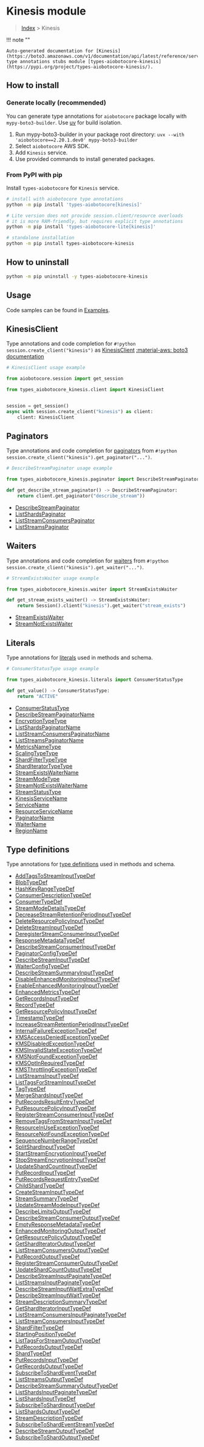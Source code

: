 # Kinesis module

> [Index](../README.md) > Kinesis


!!! note ""

    Auto-generated documentation for [Kinesis](https://boto3.amazonaws.com/v1/documentation/api/latest/reference/services/kinesis.html#kinesis)
    type annotations stubs module [types-aiobotocore-kinesis](https://pypi.org/project/types-aiobotocore-kinesis/).

## How to install

### Generate locally (recommended)

You can generate type annotations for `aiobotocore` package locally with `mypy-boto3-builder`.
Use [uv](https://docs.astral.sh/uv/getting-started/installation/) for build isolation.

1. Run mypy-boto3-builder in your package root directory: `uvx --with 'aiobotocore==2.20.1.dev0' mypy-boto3-builder`
1. Select `aiobotocore` AWS SDK.
1. Add `Kinesis` service.
1. Use provided commands to install generated packages.



### From PyPI with pip

Install `types-aiobotocore` for `Kinesis` service.

```bash
# install with aiobotocore type annotations
python -m pip install 'types-aiobotocore[kinesis]'

# Lite version does not provide session.client/resource overloads
# it is more RAM-friendly, but requires explicit type annotations
python -m pip install 'types-aiobotocore-lite[kinesis]'

# standalone installation
python -m pip install types-aiobotocore-kinesis
```



## How to uninstall

```bash
python -m pip uninstall -y types-aiobotocore-kinesis
```

## Usage

Code samples can be found in [Examples](./usage.md).

## KinesisClient

Type annotations and code completion for  `#!python session.create_client("kinesis")` as [KinesisClient](./client.md)
[:material-aws: boto3 documentation](https://boto3.amazonaws.com/v1/documentation/api/latest/reference/services/kinesis.html#Kinesis.Client)

```python
# KinesisClient usage example

from aiobotocore.session import get_session

from types_aiobotocore_kinesis.client import KinesisClient


session = get_session()
async with session.create_client("kinesis") as client:
    client: KinesisClient
```


## Paginators

Type annotations and code completion for
[paginators](./paginators.md)
from `#!python session.create_client("kinesis").get_paginator("...")`.

```python
# DescribeStreamPaginator usage example

from types_aiobotocore_kinesis.paginator import DescribeStreamPaginator

def get_describe_stream_paginator() -> DescribeStreamPaginator:
    return client.get_paginator("describe_stream"))
```

- [DescribeStreamPaginator](./paginators.md#describestreampaginator)
- [ListShardsPaginator](./paginators.md#listshardspaginator)
- [ListStreamConsumersPaginator](./paginators.md#liststreamconsumerspaginator)
- [ListStreamsPaginator](./paginators.md#liststreamspaginator)




## Waiters

Type annotations and code completion for
[waiters](./waiters.md)
from `#!python session.create_client("kinesis").get_waiter("...")`.

```python
# StreamExistsWaiter usage example

from types_aiobotocore_kinesis.waiter import StreamExistsWaiter

def get_stream_exists_waiter() -> StreamExistsWaiter:
    return Session().client("kinesis").get_waiter("stream_exists")
```

- [StreamExistsWaiter](./waiters.md#streamexistswaiter)
- [StreamNotExistsWaiter](./waiters.md#streamnotexistswaiter)






## Literals

Type annotations for [literals](./literals.md) used in methods and schema.

```python
# ConsumerStatusType usage example

from types_aiobotocore_kinesis.literals import ConsumerStatusType

def get_value() -> ConsumerStatusType:
    return "ACTIVE"
```

- [ConsumerStatusType](./literals.md#consumerstatustype)
- [DescribeStreamPaginatorName](./literals.md#describestreampaginatorname)
- [EncryptionTypeType](./literals.md#encryptiontypetype)
- [ListShardsPaginatorName](./literals.md#listshardspaginatorname)
- [ListStreamConsumersPaginatorName](./literals.md#liststreamconsumerspaginatorname)
- [ListStreamsPaginatorName](./literals.md#liststreamspaginatorname)
- [MetricsNameType](./literals.md#metricsnametype)
- [ScalingTypeType](./literals.md#scalingtypetype)
- [ShardFilterTypeType](./literals.md#shardfiltertypetype)
- [ShardIteratorTypeType](./literals.md#sharditeratortypetype)
- [StreamExistsWaiterName](./literals.md#streamexistswaitername)
- [StreamModeType](./literals.md#streammodetype)
- [StreamNotExistsWaiterName](./literals.md#streamnotexistswaitername)
- [StreamStatusType](./literals.md#streamstatustype)
- [KinesisServiceName](./literals.md#kinesisservicename)
- [ServiceName](./literals.md#servicename)
- [ResourceServiceName](./literals.md#resourceservicename)
- [PaginatorName](./literals.md#paginatorname)
- [WaiterName](./literals.md#waitername)
- [RegionName](./literals.md#regionname)




## Type definitions

Type annotations for [type definitions](./type_defs.md) used in methods and schema.

- [AddTagsToStreamInputTypeDef](./type_defs.md#addtagstostreaminputtypedef)
- [BlobTypeDef](./type_defs.md#blobtypedef)
- [HashKeyRangeTypeDef](./type_defs.md#hashkeyrangetypedef)
- [ConsumerDescriptionTypeDef](./type_defs.md#consumerdescriptiontypedef)
- [ConsumerTypeDef](./type_defs.md#consumertypedef)
- [StreamModeDetailsTypeDef](./type_defs.md#streammodedetailstypedef)
- [DecreaseStreamRetentionPeriodInputTypeDef](./type_defs.md#decreasestreamretentionperiodinputtypedef)
- [DeleteResourcePolicyInputTypeDef](./type_defs.md#deleteresourcepolicyinputtypedef)
- [DeleteStreamInputTypeDef](./type_defs.md#deletestreaminputtypedef)
- [DeregisterStreamConsumerInputTypeDef](./type_defs.md#deregisterstreamconsumerinputtypedef)
- [ResponseMetadataTypeDef](./type_defs.md#responsemetadatatypedef)
- [DescribeStreamConsumerInputTypeDef](./type_defs.md#describestreamconsumerinputtypedef)
- [PaginatorConfigTypeDef](./type_defs.md#paginatorconfigtypedef)
- [DescribeStreamInputTypeDef](./type_defs.md#describestreaminputtypedef)
- [WaiterConfigTypeDef](./type_defs.md#waiterconfigtypedef)
- [DescribeStreamSummaryInputTypeDef](./type_defs.md#describestreamsummaryinputtypedef)
- [DisableEnhancedMonitoringInputTypeDef](./type_defs.md#disableenhancedmonitoringinputtypedef)
- [EnableEnhancedMonitoringInputTypeDef](./type_defs.md#enableenhancedmonitoringinputtypedef)
- [EnhancedMetricsTypeDef](./type_defs.md#enhancedmetricstypedef)
- [GetRecordsInputTypeDef](./type_defs.md#getrecordsinputtypedef)
- [RecordTypeDef](./type_defs.md#recordtypedef)
- [GetResourcePolicyInputTypeDef](./type_defs.md#getresourcepolicyinputtypedef)
- [TimestampTypeDef](./type_defs.md#timestamptypedef)
- [IncreaseStreamRetentionPeriodInputTypeDef](./type_defs.md#increasestreamretentionperiodinputtypedef)
- [InternalFailureExceptionTypeDef](./type_defs.md#internalfailureexceptiontypedef)
- [KMSAccessDeniedExceptionTypeDef](./type_defs.md#kmsaccessdeniedexceptiontypedef)
- [KMSDisabledExceptionTypeDef](./type_defs.md#kmsdisabledexceptiontypedef)
- [KMSInvalidStateExceptionTypeDef](./type_defs.md#kmsinvalidstateexceptiontypedef)
- [KMSNotFoundExceptionTypeDef](./type_defs.md#kmsnotfoundexceptiontypedef)
- [KMSOptInRequiredTypeDef](./type_defs.md#kmsoptinrequiredtypedef)
- [KMSThrottlingExceptionTypeDef](./type_defs.md#kmsthrottlingexceptiontypedef)
- [ListStreamsInputTypeDef](./type_defs.md#liststreamsinputtypedef)
- [ListTagsForStreamInputTypeDef](./type_defs.md#listtagsforstreaminputtypedef)
- [TagTypeDef](./type_defs.md#tagtypedef)
- [MergeShardsInputTypeDef](./type_defs.md#mergeshardsinputtypedef)
- [PutRecordsResultEntryTypeDef](./type_defs.md#putrecordsresultentrytypedef)
- [PutResourcePolicyInputTypeDef](./type_defs.md#putresourcepolicyinputtypedef)
- [RegisterStreamConsumerInputTypeDef](./type_defs.md#registerstreamconsumerinputtypedef)
- [RemoveTagsFromStreamInputTypeDef](./type_defs.md#removetagsfromstreaminputtypedef)
- [ResourceInUseExceptionTypeDef](./type_defs.md#resourceinuseexceptiontypedef)
- [ResourceNotFoundExceptionTypeDef](./type_defs.md#resourcenotfoundexceptiontypedef)
- [SequenceNumberRangeTypeDef](./type_defs.md#sequencenumberrangetypedef)
- [SplitShardInputTypeDef](./type_defs.md#splitshardinputtypedef)
- [StartStreamEncryptionInputTypeDef](./type_defs.md#startstreamencryptioninputtypedef)
- [StopStreamEncryptionInputTypeDef](./type_defs.md#stopstreamencryptioninputtypedef)
- [UpdateShardCountInputTypeDef](./type_defs.md#updateshardcountinputtypedef)
- [PutRecordInputTypeDef](./type_defs.md#putrecordinputtypedef)
- [PutRecordsRequestEntryTypeDef](./type_defs.md#putrecordsrequestentrytypedef)
- [ChildShardTypeDef](./type_defs.md#childshardtypedef)
- [CreateStreamInputTypeDef](./type_defs.md#createstreaminputtypedef)
- [StreamSummaryTypeDef](./type_defs.md#streamsummarytypedef)
- [UpdateStreamModeInputTypeDef](./type_defs.md#updatestreammodeinputtypedef)
- [DescribeLimitsOutputTypeDef](./type_defs.md#describelimitsoutputtypedef)
- [DescribeStreamConsumerOutputTypeDef](./type_defs.md#describestreamconsumeroutputtypedef)
- [EmptyResponseMetadataTypeDef](./type_defs.md#emptyresponsemetadatatypedef)
- [EnhancedMonitoringOutputTypeDef](./type_defs.md#enhancedmonitoringoutputtypedef)
- [GetResourcePolicyOutputTypeDef](./type_defs.md#getresourcepolicyoutputtypedef)
- [GetShardIteratorOutputTypeDef](./type_defs.md#getsharditeratoroutputtypedef)
- [ListStreamConsumersOutputTypeDef](./type_defs.md#liststreamconsumersoutputtypedef)
- [PutRecordOutputTypeDef](./type_defs.md#putrecordoutputtypedef)
- [RegisterStreamConsumerOutputTypeDef](./type_defs.md#registerstreamconsumeroutputtypedef)
- [UpdateShardCountOutputTypeDef](./type_defs.md#updateshardcountoutputtypedef)
- [DescribeStreamInputPaginateTypeDef](./type_defs.md#describestreaminputpaginatetypedef)
- [ListStreamsInputPaginateTypeDef](./type_defs.md#liststreamsinputpaginatetypedef)
- [DescribeStreamInputWaitExtraTypeDef](./type_defs.md#describestreaminputwaitextratypedef)
- [DescribeStreamInputWaitTypeDef](./type_defs.md#describestreaminputwaittypedef)
- [StreamDescriptionSummaryTypeDef](./type_defs.md#streamdescriptionsummarytypedef)
- [GetShardIteratorInputTypeDef](./type_defs.md#getsharditeratorinputtypedef)
- [ListStreamConsumersInputPaginateTypeDef](./type_defs.md#liststreamconsumersinputpaginatetypedef)
- [ListStreamConsumersInputTypeDef](./type_defs.md#liststreamconsumersinputtypedef)
- [ShardFilterTypeDef](./type_defs.md#shardfiltertypedef)
- [StartingPositionTypeDef](./type_defs.md#startingpositiontypedef)
- [ListTagsForStreamOutputTypeDef](./type_defs.md#listtagsforstreamoutputtypedef)
- [PutRecordsOutputTypeDef](./type_defs.md#putrecordsoutputtypedef)
- [ShardTypeDef](./type_defs.md#shardtypedef)
- [PutRecordsInputTypeDef](./type_defs.md#putrecordsinputtypedef)
- [GetRecordsOutputTypeDef](./type_defs.md#getrecordsoutputtypedef)
- [SubscribeToShardEventTypeDef](./type_defs.md#subscribetoshardeventtypedef)
- [ListStreamsOutputTypeDef](./type_defs.md#liststreamsoutputtypedef)
- [DescribeStreamSummaryOutputTypeDef](./type_defs.md#describestreamsummaryoutputtypedef)
- [ListShardsInputPaginateTypeDef](./type_defs.md#listshardsinputpaginatetypedef)
- [ListShardsInputTypeDef](./type_defs.md#listshardsinputtypedef)
- [SubscribeToShardInputTypeDef](./type_defs.md#subscribetoshardinputtypedef)
- [ListShardsOutputTypeDef](./type_defs.md#listshardsoutputtypedef)
- [StreamDescriptionTypeDef](./type_defs.md#streamdescriptiontypedef)
- [SubscribeToShardEventStreamTypeDef](./type_defs.md#subscribetoshardeventstreamtypedef)
- [DescribeStreamOutputTypeDef](./type_defs.md#describestreamoutputtypedef)
- [SubscribeToShardOutputTypeDef](./type_defs.md#subscribetoshardoutputtypedef)

